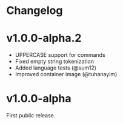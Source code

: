 # Changelog

# v1.0.0-alpha.2

- UPPERCASE support for commands
- Fixed empty string tokenization
- Added language tests (@sum12)
- Improved container image (@tuhanayim)

# v1.0.0-alpha

First public release.
